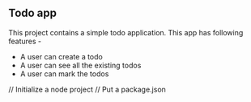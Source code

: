 ## Todo app
This project contains a simple todo application.
This app has following features -
- A user can create a todo
- A user can see all the existing todos
- A user can mark the todos

// Initialize a node project
// Put a package.json